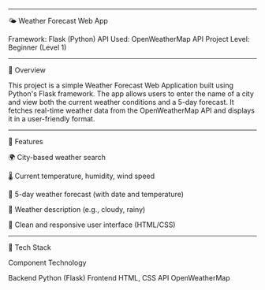 


---

🌤️ Weather Forecast Web App

Framework: Flask (Python)
API Used: OpenWeatherMap API
Project Level: Beginner (Level 1)


---

📝 Overview

This project is a simple Weather Forecast Web Application built using Python's Flask framework. The app allows users to enter the name of a city and view both the current weather conditions and a 5-day forecast. It fetches real-time weather data from the OpenWeatherMap API and displays it in a user-friendly format.


---

🔧 Features

🌍 City-based weather search

🌡️ Current temperature, humidity, wind speed

📅 5-day weather forecast (with date and temperature)

💬 Weather description (e.g., cloudy, rainy)

🎨 Clean and responsive user interface (HTML/CSS)



---

🧰 Tech Stack

Component	Technology

Backend	Python (Flask)
Frontend	HTML, CSS
API	OpenWeatherMap




